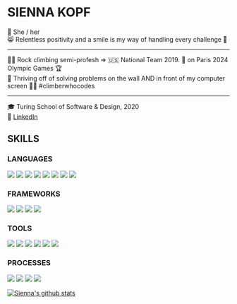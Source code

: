 # SIENNA KOPF
💃 She / her <br />
😸 Relentless positivity and a smile is my way of handling every challenge 🧠 
*** *** ***
🧗‍♀️ Rock climbing semi-profesh => 🇺🇸 National Team 2019. 👀 on Paris 2024 Olympic Games 🏆 <br/>
🧠 Thriving off of solving problems on the wall AND in front of my computer screen 👩‍💻 #climberwhocodes <br/>
*** *** ***
🎓 Turing School of Software & Design, 2020 <br/>
🔎 [LinkedIn](https://www.linkedin.com/in/sienna-kopf-b22b701b1/) </br>

## SKILLS
### LANGUAGES
<p>
  <img src="https://img.shields.io/badge/ruby%20-%23323330.svg?&style=for-the-badge&logo=ruby&logoColor=white" />
  <img src="https://img.shields.io/badge/javascript%20-%2343853D.svg?&style=for-the-badge&logo=javascript&logoColor=white" />
  <img src="https://img.shields.io/badge/html5%20-%2320232a.svg?&style=for-the-badge&logo=html5&logoColor=%2361DAFB" />
  <img src="https://img.shields.io/badge/css3%20-%23593d88.svg?&style=for-the-badge&logo=css3&logoColor=white" />
  <img src="https://img.shields.io/badge/SQL%20-%23593d88.svg?&style=for-the-badge&logo=SQL&logoColor=white" />
  <img src="https://img.shields.io/badge/SQL%20-%9735E1.svg?style=for-the-badge&logo=SQL&logoColor=white" />
  
  <img src="https://img.shields.io/badge/ActiveRecord%20-%23593d88.svg?&style=for-the-badge&logo=ActiveRecord&logoColor=white" />
  <img src="https://img.shields.io/badge/GraphQL%20-%23593d88.svg?&style=for-the-badge&logo=GraphQL&logoColor=white" />
</p>

### FRAMEWORKS
<p>
  <img src="https://img.shields.io/badge/rails%20-%23007ACC.svg?&style=for-the-badge&logo=rails&logoColor=white" />
  <img src="https://img.shields.io/badge/sinatra%20-%23404d59.svg?&style=for-the-badge" />
  <img src="https://img.shields.io/badge/node.js%20-%23E34F26.svg?&style=for-the-badge&logo=node.js&logoColor=white" />
  <img src="https://img.shields.io/badge/express.js%20-%231572B6.svg?&style=for-the-badge&logo=express.js&logoColor=white" />
</p>

### TOOLS 
<p>
  <img src="https://img.shields.io/badge/rspec%20-%23E34F26.svg?&style=for-the-badge&logo=rspec&logoColor=white" />
  <img src="https://img.shields.io/badge/heroku%20-%23E34F26.svg?&style=for-the-badge&logo=heroku&logoColor=white" />
  <img src="https://img.shields.io/badge/CI%20-%23E34F26.svg?&style=for-the-badge&logo=CI&logoColor=white" />
  <img src="https://img.shields.io/badge/Postgres%20-%23E34F26.svg?&style=for-the-badge&logo=Postgres&logoColor=white" />
  <img src="https://img.shields.io/badge/Postico%20-%23E34F26.svg?&style=for-the-badge&logo=Postico&logoColor=white" />
  <img src="https://img.shields.io/badge/Git%20-%23E34F26.svg?&style=for-the-badge&logo=Git&logoColor=white" />
</p>

### PROCESSES
<p>
  <img src="https://img.shields.io/badge/OOP%20-%23323330.svg?&style=for-the-badge&logo=OOP&logoColor=white" />
  <img src="https://img.shields.io/badge/TDD%20-%23007ACC.svg?&style=for-the-badge&logo=TDD&logoColor=white" />
  <img src="https://img.shields.io/badge/MVC%20-%2343853D.svg?&style=for-the-badge&logo=MVC&logoColor=white" />
  <img src="https://img.shields.io/badge/REST%20-%2343853D.svg?&style=for-the-badge&logo=REST&logoColor=white" />
</p>

[![Sienna's github stats](https://github-readme-stats.vercel.app/api?username=sienna-kopf)](https://github.com/sienna-kopf/github-readme-stats)

